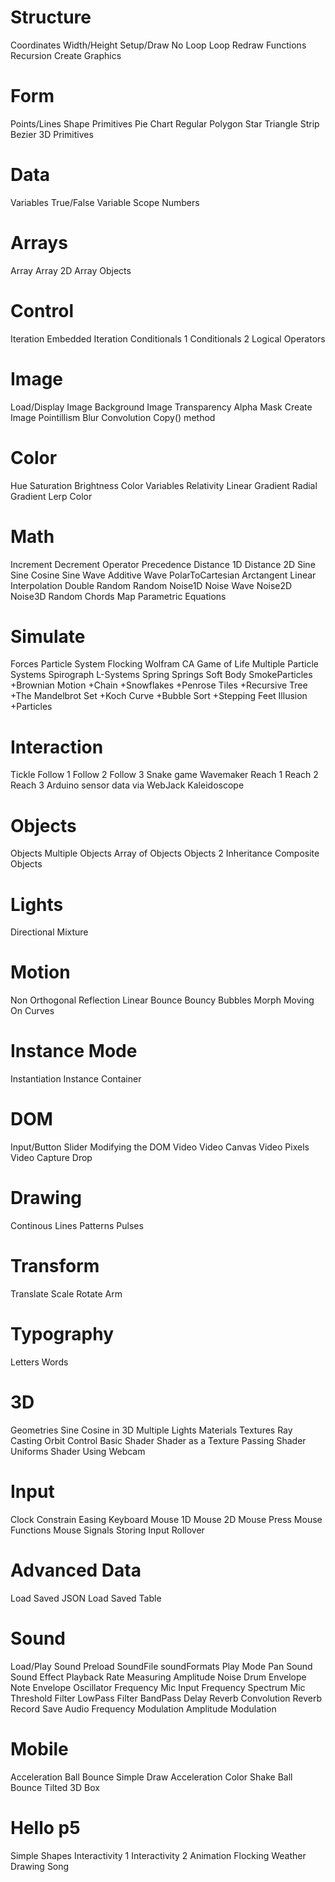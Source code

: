 # Structure
Coordinates
Width/Height
Setup/Draw
No Loop
Loop
Redraw
Functions
Recursion
Create Graphics

# Form
Points/Lines
Shape Primitives
Pie Chart
Regular Polygon
Star
Triangle Strip
Bezier
3D Primitives

# Data
Variables
True/False
Variable Scope
Numbers

# Arrays
Array
Array 2D
Array Objects

# Control
Iteration
Embedded Iteration
Conditionals 1
Conditionals 2
Logical Operators

# Image
Load/Display Image
Background Image
Transparency
Alpha Mask
Create Image
Pointillism
Blur
Convolution
Copy() method

# Color
Hue
Saturation
Brightness
Color Variables
Relativity
Linear Gradient
Radial Gradient
Lerp Color

# Math
Increment Decrement
Operator Precedence
Distance 1D
Distance 2D
Sine
Sine Cosine
Sine Wave
Additive Wave
PolarToCartesian
Arctangent
Linear Interpolation
Double Random
Random
Noise1D
Noise Wave
Noise2D
Noise3D
Random Chords
Map
Parametric Equations

# Simulate
Forces
Particle System
Flocking
Wolfram CA
Game of Life
Multiple Particle Systems
Spirograph
L-Systems
Spring
Springs
Soft Body
SmokeParticles
+Brownian Motion
+Chain
+Snowflakes
+Penrose Tiles
+Recursive Tree
+The Mandelbrot Set
+Koch Curve
+Bubble Sort
+Stepping Feet Illusion
+Particles

# Interaction
Tickle
Follow 1
Follow 2
Follow 3
Snake game
Wavemaker
Reach 1
Reach 2
Reach 3
Arduino sensor data via WebJack
Kaleidoscope

# Objects
Objects
Multiple Objects
Array of Objects
Objects 2
Inheritance
Composite Objects

# Lights
Directional
Mixture

# Motion
Non Orthogonal Reflection
Linear
Bounce
Bouncy Bubbles
Morph
Moving On Curves

# Instance Mode
Instantiation
Instance Container

# DOM
Input/Button
Slider
Modifying the DOM
Video
Video Canvas
Video Pixels
Video Capture
Drop

# Drawing
Continous Lines
Patterns
Pulses

# Transform
Translate
Scale
Rotate
Arm

# Typography
Letters
Words

# 3D
Geometries
Sine Cosine in 3D
Multiple Lights
Materials
Textures
Ray Casting
Orbit Control
Basic Shader
Shader as a Texture
Passing Shader Uniforms
Shader Using Webcam

# Input
Clock
Constrain
Easing
Keyboard
Mouse 1D
Mouse 2D
Mouse Press
Mouse Functions
Mouse Signals
Storing Input
Rollover

# Advanced Data
Load Saved JSON
Load Saved Table

# Sound
Load/Play Sound
Preload SoundFile
soundFormats
Play Mode
Pan Sound
Sound Effect
Playback Rate
Measuring Amplitude
Noise Drum Envelope
Note Envelope
Oscillator Frequency
Mic Input
Frequency Spectrum
Mic Threshold
Filter LowPass
Filter BandPass
Delay
Reverb
Convolution Reverb
Record Save Audio
Frequency Modulation
Amplitude Modulation

# Mobile
Acceleration Ball Bounce
Simple Draw
Acceleration Color
Shake Ball Bounce
Tilted 3D Box

# Hello p5
Simple Shapes
Interactivity 1
Interactivity 2
Animation
Flocking
Weather
Drawing
Song